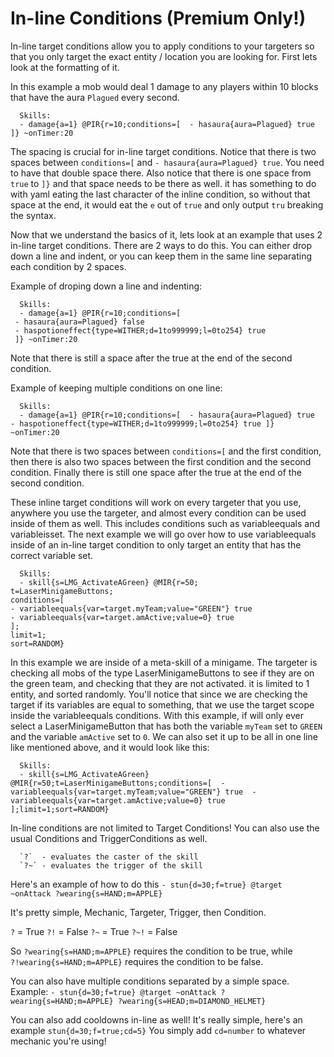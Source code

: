 **In-line Conditions (Premium Only!)**
=============================================

In-line target conditions allow you to apply conditions to your targeters so that you only target the exact entity / location you are looking for. First lets look at the formatting of it. 

In this example a mob would deal 1 damage to any players within 10 blocks that have the aura ``Plagued`` every second.
```
  Skills:
  - damage{a=1} @PIR{r=10;conditions=[  - hasaura{aura=Plagued} true ]} ~onTimer:20
```
The spacing is crucial for in-line target conditions. Notice that there is two spaces between ``conditions=[`` and ``- hasaura{aura=Plagued} true``. You need to have that double space there.
Also notice that there is one space from ``true`` to ``]}`` and that space needs to be there as well. it has something to do with yaml eating the last character of the inline condition, so without that space at the end, it would eat the ``e`` out of ``true`` and only output ``tru`` breaking the syntax.

Now that we understand the basics of it, lets look at an example that uses 2 in-line target conditions. There are 2 ways to do this. You can either drop down a line and indent, or you can keep them in the same line separating each condition by 2 spaces. 

Example of droping down a line and indenting:
```
  Skills:
  - damage{a=1} @PIR{r=10;conditions=[
 - hasaura{aura=Plagued} false
 - haspotioneffect{type=WITHER;d=1to999999;l=0to254} true 
 ]} ~onTimer:20
```
Note that there is still a space after the true at the end of the second condition.

Example of keeping multiple conditions on one line:
```
  Skills:
  - damage{a=1} @PIR{r=10;conditions=[  - hasaura{aura=Plagued} true  - haspotioneffect{type=WITHER;d=1to999999;l=0to254} true ]} ~onTimer:20
```
Note that there is two spaces between ``conditions=[`` and the first condition, then there is also two spaces between the first condition and the second condition. Finally there is still one space after the true at the end of the second condition. 

These inline target conditions will work on every targeter that you use, anywhere you use the targeter, and almost every condition can be used inside of them as well. This includes conditions such as variableequals and variableisset. The next example we will go over how to use variableequals inside of an in-line target condition to only target an entity that has the correct variable set.

```
  Skills:
  - skill{s=LMG_ActivateAGreen} @MIR{r=50;
t=LaserMinigameButtons;
conditions=[
- variableequals{var=target.myTeam;value="GREEN"} true
- variableequals{var=target.amActive;value=0} true 
];
limit=1;
sort=RANDOM}
```
In this example we are inside of a meta-skill of a minigame. The targeter is checking all mobs of the type LaserMinigameButtons to see if they are on the green team, and checking that they are not activated. it is limited to 1 entity, and sorted randomly. You'll notice that since we are checking the target if its variables are equal to something, that we use the target scope inside the variableequals conditions. With this example, if will only ever select a LaserMinigameButton that has both the variable ``myTeam`` set to ``GREEN`` and the variable ``amActive`` set to ``0``. We can also set it up to be all in one line like mentioned above, and it would look like this: 
```
  Skills:
  - skill{s=LMG_ActivateAGreen} @MIR{r=50;t=LaserMinigameButtons;conditions=[  - variableequals{var=target.myTeam;value="GREEN"} true  - variableequals{var=target.amActive;value=0} true ];limit=1;sort=RANDOM}
```

In-line conditions are not limited to Target Conditions! You can also use the usual Conditions and TriggerConditions as well.

```
  `?`  - evaluates the caster of the skill
  `?~` - evaluates the trigger of the skill
```

Here's an example of how to do this `- stun{d=30;f=true} @target ~onAttack ?wearing{s=HAND;m=APPLE}`

It's pretty simple, Mechanic, Targeter, Trigger, then Condition.

`?` = True `?!` = False
`?~` = True `?~!` = False

So `?wearing{s=HAND;m=APPLE}` requires the condition to be true, while `?!wearing{s=HAND;m=APPLE}` 
requires the condition to be false.

You can also have multiple conditions separated by a simple space. Example: `- stun{d=30;f=true} @target ~onAttack ?wearing{s=HAND;m=APPLE} ?wearing{s=HEAD;m=DIAMOND_HELMET}`


You can also add cooldowns in-line as well! It's really simple, here's an example `stun{d=30;f=true;cd=5}`
You simply add `cd=number` to whatever mechanic you're using!